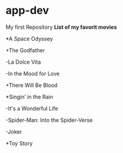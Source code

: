 # app-dev
My first Repository
**List of my favorit movies**

*A Space Odyssey

+The Godfather

-La Dolce Vita

-In the Mood for Love

+There Will Be Blood

*Singin’ in the Rain

-It's a Wonderful Life

-Spider-Man: Into the Spider-Verse

-Joker

*Toy Story
